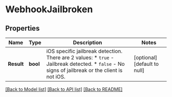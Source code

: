 # WebhookJailbroken

## Properties
Name | Type | Description | Notes
------------ | ------------- | ------------- | -------------
**Result** | **bool** | iOS specific jailbreak detection. There are 2 values:    * `true` - Jailbreak detected.   * `false` - No signs of jailbreak or the client is not iOS.  | [optional] [default to null]

[[Back to Model list]](../README.md#documentation-for-models) [[Back to API list]](../README.md#documentation-for-api-endpoints) [[Back to README]](../README.md)

